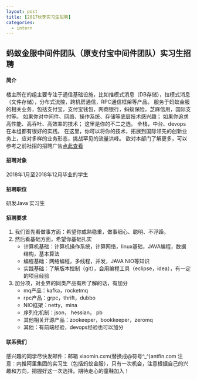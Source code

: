 ```yaml
---
layout: post
title: [2017秋季实习生招聘]
categories:
  - intern
---
```


## 蚂蚁金服中间件团队（原支付宝中间件团队）实习生招聘
#### 简介
楼主所在的组主要专注于通信基础设施，比如推模式消息（DB存储），拉模式消息（文件存储），分布式流控，跨机房通信，RPC通信框架等产品。
服务于蚂蚁金服的相关业务，包括支付宝，支付宝钱包，网商银行，蚂蚁保险，芝麻信用，国际支付等。
如果你对中间件、网络、操作系统、存储等底层技术感兴趣；
如果你追求高性能、高吞吐、高效率的技术；
这里是你的不二之选。
全栈，中台、devops在本组都有很好的实践。
在这里，你可以将你的技术，拓展到国际领先的创新业务上，应对多样的业务形态，挑战罕见的流量洪峰。
欲对本部门了解更多，可以参考之前社招的招聘广告[点此查看](http://pinggod.legendh5.com/h5/ant-social-wanted-2017.html?from=timeline&isappinstalled=0)

#### 招聘对象
2018年1月至2018年12月毕业的学生

#### 招聘职位
研发Java 实习生

#### 招聘要求
1. 我们首先看做事方面：希望你成熟稳重，做事细心、聪明、不浮躁。
2. 然后看基础方面，希望你基础扎实
   * 计算机基础：计算机操作系统，计算网络，linux基础，JAVA编程，数据结构，基本算法
   * 编程基础：网络编程，多线程，并发，JAVA NIO等知识
   * 实践基础：了解版本控制（git），会用编程工具（eclipse，idea），有一定的项目经验
3. 加分项，对业界的同类产品有所了解的话，有加分
   * mq产品：kafka，rocketmq
   * rpc产品：grpc，thrift，dubbo
   * NIO框架：netty，mina
   * 序列化机制：json， hessian， pb
   * 其他相关开源产品：zookeeper，bookkeeper，zeromq
   * 其他：有前端经验，devops经验也可以加分

#### 联系我们
感兴趣的同学尽快发邮件：邮箱 xiaomin.cxm(替换成@符号^_^)antfin.com
注意：内推阿里集团的实习生（包括蚂蚁金服），只有一次机会，注意根据自己的兴趣和方向，把握好这一次选择。期待走心的童鞋加入！